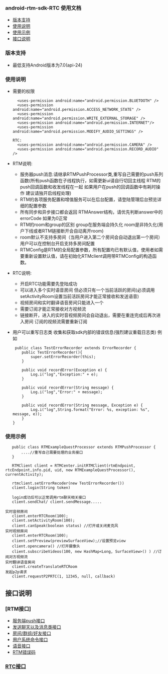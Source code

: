 ### android-rtm-sdk-RTC 使用文档

- [版本支持](#版本支持)
- [使用说明](#使用说明)
- [使用示例](#使用示例)
- [接口说明](#接口说明)


### 版本支持
- 最低支持Android版本为7.0(api-24)

### 使用说明
- 需要的权限
  ~~~
    <uses-permission android:name="android.permission.BLUETOOTH" />
    <uses-permission android:name="android.permission.ACCESS_NETWORK_STATE" />
    <uses-permission android:name="android.permission.WRITE_EXTERNAL_STORAGE" />
    <uses-permission android:name="android.permission.INTERNET"/>
    <uses-permission android:name="android.permission.MODIFY_AUDIO_SETTINGS" />
  
  RTC:
    <uses-permission android:name="android.permission.CAMERA" />
    <uses-permission android:name="android.permission.RECORD_AUDIO" />
    ~~~
  
- RTM说明:
  - 服务器push消息:请继承RTMPushProcessor类,重写自己需要的push系列函数(所有push函数在子线程执行，如需更新ui请自行切回主线程 RTM的push回调函数和收发线程在一起 如果用户在push的回调函数中有耗时操作 建议请独开启线程处理)
  - RTM的各项服务配置和增值服务可以在后台配置，请登陆管理后台预览详细的配置参数
  - 所有同步和异步接口都会返回 RTMAnswer结构，请优先判断answer中的errorCode 如果为0正常
  - RTM的room和group的区别 group在服务端会持久化 room是非持久化(用户下线或者RTM链接断开会自动离开room)
  - room默认不支持多房间（当用户进入第二个房间会自动退出第一个房间） 用户可以在控制台开启支持多房间配置
  - RTMConfig是RTM的全局配置参数，所有配置均已有默认值，使用者如需要重新设置默认值，请在初始化RTMclient调用带RTMConfig的构造函数。
  
- RTC说明:
  - 开启RTC功能需要先登陆成功
  - 可以进入多个实时语音房间 但必须只有一个当前活跃的房间(必须调用setActivityRoom设置当前活跃房间才能正常接收和发送语音)
  - 视频房间和实时翻译语音房间只能进入一个
  - 需要订阅才能正常接收对方视频流
  - 链接断开，进入的实时音视频房间会自动退出，需要在重连完成后再次进入房间 订阅的视频流需要重新订阅
- 用户可以重写日志类 收集和获取sdk内部的错误信息(强烈建议重载日志类) 例如
    ~~~
     public class TestErrorRecorder extends ErrorRecorder {
        public TestErrorRecorder(){
            super.setErrorRecorder(this);
        }
    
        public void recordError(Exception e) {
            Log.i("log","Exception:" + e);
        }
    
        public void recordError(String message) {
            Log.i("log","Error:" + message);
        }
    
        public void recordError(String message, Exception e) {
            Log.i("log",String.format("Error: %s, exception: %s", message, e));
        }
    }
    ~~~

### 使用示例
 ~~~
    public class RTMExampleQuestProcessor extends RTMPushProcessor {
        ....//重写自己需要处理的业务接口
    }
 
    RTMClient client = RTMCenter.initRTMClient(rtmEndpoint, rtcEndpoint,info.pid, uid, new RTMExampleQuestProcessor(), currentActivity);
    
    rtmclient.setErrorRecoder(new TestErrorRecorder())
    client.login(String token)
    
    login成功后可以正常调用rtm聊天相关接口
    client.sendChat/ client.sendMessage.....

实时音频房间
    client.enterRTCRoom(100);
    client.setActivityRoom(100);
    client.canSpeak(boolean status) //打开或关闭麦克风
实时视频房间
    client.enterRTCRoom(100);
    client.setPreview(previewSurfaceView);//设置预览view
    client.opencamera() //打开摄像头
    client.subscribeVideos(100, new HashMap<Long, SurfaceView>() ) //订阅对方视频流
实时翻译语音房间
    client.createTranslateRTCRoom
发起p2p请求
    client.requestP2PRTC(1, 12345, null, callback)
~~~

##  接口说明
### [RTM接口]
- [服务端push接口](doc-zh/RTMPush.md)
- [发送聊天以及消息类接口](doc-zh/RTMChat.md)
- [房间/群组/好友接口](doc-zh/RTMRelationship.md)
- [用户系统命令接口](doc-zh/RTMUserSystem.md)
- [语音接口](doc-zh/RTMAudio.md)
- [RTM错误码](doc-zh/ErrorCode.md)
### [RTC接口](doc-zh/RTC-zh.md)
